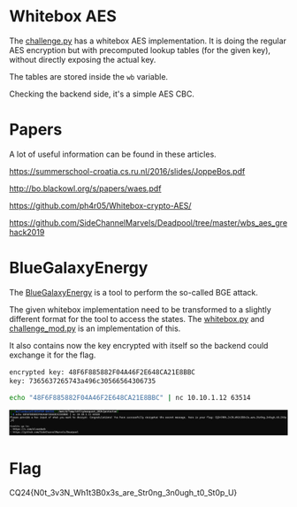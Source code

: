 # Whitebox AES

The [challenge.py](workdir/challenge.py) has a whitebox AES implementation. It is doing the regular AES encryption but with precomputed lookup tables (for the given key), without directly exposing the actual key.

The tables are stored inside the `wb` variable.

Checking the backend side, it's a simple AES CBC.

# Papers

A lot of useful information can be found in these articles.

<https://summerschool-croatia.cs.ru.nl/2016/slides/JoppeBos.pdf>

<http://bo.blackowl.org/s/papers/waes.pdf>

<https://github.com/ph4r05/Whitebox-crypto-AES/>

<https://github.com/SideChannelMarvels/Deadpool/tree/master/wbs_aes_grehack2019>

# BlueGalaxyEnergy

The [BlueGalaxyEnergy](https://github.com/SideChannelMarvels/BlueGalaxyEnergy) is a tool to perform the so-called BGE attack. 

The given whitebox implementation need to be transformed to a slightly different format for the tool to access the states. The [whitebox.py](workdir/whitebox.py) and [challenge_mod.py](workdir/challenge_mod.py) is an implementation of this.

It also contains now the key encrypted with itself so the backend could exchange it for the flag.

```
encrypted key: 48F6F885882F04A46F2E648CA21E8BBC
key: 7365637265743a496c30566564306735
```

```bash
echo "48F6F885882F04A46F2E648CA21E8BBC" | nc 10.10.1.12 63514
```

![](screenshots/1.png)


# Flag
CQ24{N0t_3v3N_Wh1t3B0x3s_are_Str0ng_3n0ugh_t0_St0p_U}
